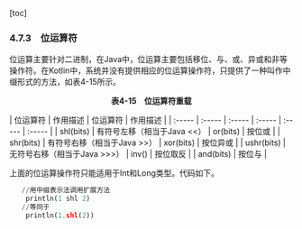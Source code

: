 [toc]

### 4.7.3　位运算符

位运算主要针对二进制，在Java中，位运算主要包括移位、与、或、异或和非等操作符。在Kotlin中，系统并没有提供相应的位运算操作符，只提供了一种叫作中缀形式的方法，如表4-15所示。

<center class="my_markdown"><b class="my_markdown">表4-15　位运算符重载</b></center>

| 位运算符 | 作用描述 | 位运算符 | 作用描述 |
| :-----  | :-----  | :-----  | :-----  | :-----  | :-----  |
| shl(bits) | 有符号左移（相当于Java <<） | or(bits) | 按位或 |
| shr(bits) | 有符号右移（相当于Java >>） | xor(bits) | 按位异或 |
| ushr(bits) | 无符号右移（相当于Java >>>） | inv() | 按位取反 |
| and(bits) | 按位与 |

上面的位运算操作符只能适用于Int和Long类型。代码如下。

```python
   //用中缀表示法调用扩展方法
    println(1 shl 2)   
   //等同于
    println(1.shl(2))
```

